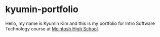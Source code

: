 # kyumin-portfolio
Hello, my name is Kyumin Kim and this is my portfolio for Intro Software Technology course at [Mcintosh High School](https://www.fcboe.org/mhs).
